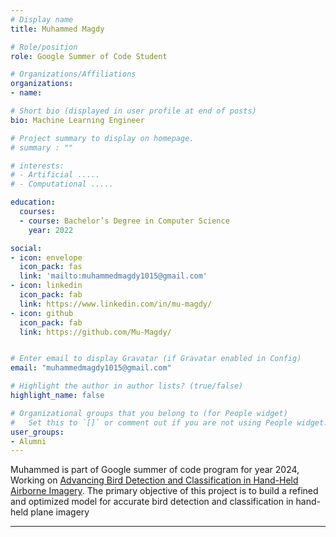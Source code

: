 ```yaml
---
# Display name
title: Muhammed Magdy

# Role/position
role: Google Summer of Code Student

# Organizations/Affiliations
organizations:
- name: 

# Short bio (displayed in user profile at end of posts)
bio: Machine Learning Engineer

# Project summary to display on homepage.
# summary : ""

# interests:
# - Artificial .....
# - Computational .....

education: 
  courses:
  - course: Bachelor’s Degree in Computer Science
    year: 2022

social:
- icon: envelope
  icon_pack: fas
  link: 'mailto:muhammedmagdy1015@gmail.com'
- icon: linkedin
  icon_pack: fab
  link: https://www.linkedin.com/in/mu-magdy/
- icon: github
  icon_pack: fab
  link: https://github.com/Mu-Magdy/


# Enter email to display Gravatar (if Gravatar enabled in Config)
email: "muhammedmagdy1015@gmail.com"

# Highlight the author in author lists? (true/false)
highlight_name: false

# Organizational groups that you belong to (for People widget)
#   Set this to `[]` or comment out if you are not using People widget.
user_groups:
- Alumni
---
```


Muhammed is part of Google summer of code program for year 2024, Working on [Advancing Bird Detection and Classification in Hand-Held Airborne Imagery](https://summerofcode.withgoogle.com/programs/2024/projects/RKvEGjbd).
The primary objective of this project is to build a refined and optimized model for accurate bird detection and classification in hand-held plane imagery

---